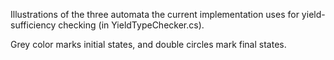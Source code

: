 Illustrations of the three automata the current implementation uses for
yield-sufficiency checking (in YieldTypeChecker.cs).

Grey color marks initial states, and double circles mark final states.
